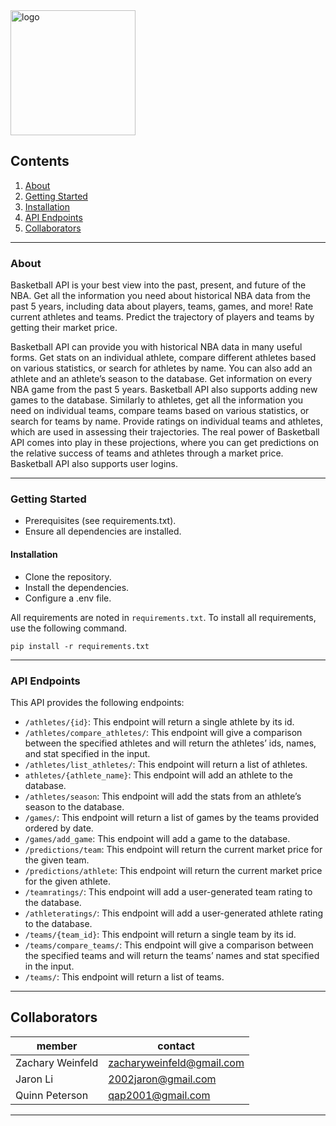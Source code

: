 <img src="https://i.imgur.com/tVi1act.png" alt="logo" height="200"/>

## Contents
1. [About](#about)
2. [Getting Started](#gettingstarted)
3. [Installation](#installation)
4. [API Endpoints](#endpoints)
5. [Collaborators](#collaborators)
* * *

### About <a name="about"></a>
Basketball API is your best view into the past, present, and future of the NBA. Get all the information you need about historical NBA data from the past 5 years, including data about players, teams, games, and more! Rate current athletes and teams. Predict the trajectory of players and teams by getting their market price.

Basketball API can provide you with historical NBA data in many useful forms. Get stats on an individual athlete, compare different athletes based on various statistics, or search for athletes by name. You can also add an athlete and an athlete’s season to the database. Get information on every NBA game from the past 5 years. Basketball API also supports adding new games to the database. Similarly to athletes, get all the information you need on individual teams, compare teams based on various statistics, or search for teams by name. Provide ratings on individual teams and athletes, which are used in assessing their trajectories. The real power of Basketball API comes into play in these projections, where you can get predictions on the relative success of teams and athletes through a market price. Basketball API also supports user logins.

* * *

### Getting Started <a name="gettingstarted"></a>
- Prerequisites (see requirements.txt).
- Ensure all dependencies are installed.
#### Installation <a name="installation"></a>
- Clone the repository.
- Install the dependencies.
- Configure a .env file.

All requirements are noted in `requirements.txt`. To install all requirements, use the following command.   
```
pip install -r requirements.txt
```
* * *

### API Endpoints <a name="endpoints"></a>

This API provides the following endpoints:
- `/athletes/{id}`: This endpoint will return a single athlete by its id.
- `/athletes/compare_athletes/`: This endpoint will give a comparison between the specified athletes and will return the athletes’ ids, names, and stat specified in the input.
- `/athletes/list_athletes/`: This endpoint will return a list of athletes.
- `athletes/{athlete_name}`: This endpoint will add an athlete to the database.
- `/athletes/season`: This endpoint will add the stats from an athlete’s season to the database.
- `/games/`: This endpoint will return a list of games by the teams provided ordered by date.
- `/games/add_game`: This endpoint will add a game to the database.
- `/predictions/team`: This endpoint will return the current market price for the given team.
- `/predictions/athlete`: This endpoint will return the current market price for the given athlete.
- `/teamratings/`: This endpoint will add a user-generated team rating to the database.
- `/athleteratings/`: This endpoint will add a user-generated athlete rating to the database.
- `/teams/{team_id}`: This endpoint will return a single team by its id.
- `/teams/compare_teams/`: This endpoint will give a comparison between the specified teams and will return the teams’ names and stat specified in the input.
- `/teams/`: This endpoint will return a list of teams.


* * *

## Collaborators <a name="collaborators"></a>

|member|contact|
|------|---|
|Zachary Weinfeld|zacharyweinfeld@gmail.com|
|Jaron Li|2002jaron@gmail.com|
|Quinn Peterson|qap2001@gmail.com|

* * *
